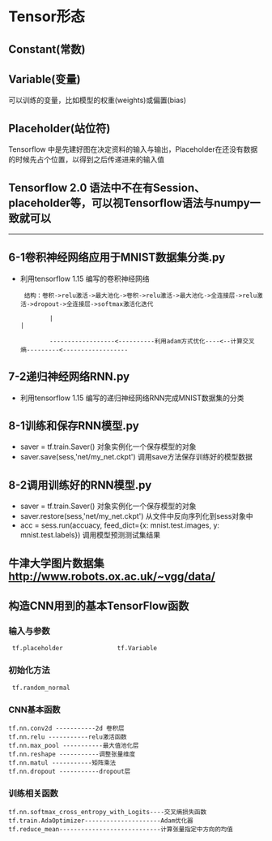 # Tensor形态

## Constant(常数)

## Variable(变量)

可以训练的变量，比如模型的权重(weights)或偏置(bias)

## Placeholder(站位符)

Tensorflow 中是先建好图在决定资料的输入与输出，Placeholder在还没有数据的时候先占个位置，以得到之后传递进来的输入值



## Tensorflow 2.0 语法中不在有Session、 placeholder等，可以视Tensorflow语法与numpy一致就可以

--------------------------------------------------------------------------------
## 6-1卷积神经网络应用于MNIST数据集分类.py

  - 利用tensorflow 1.15 编写的卷积神经网络
  
     
         结构：卷积->relu激活->最大池化->卷积->relu激活->最大池化->全连接层->relu激活->dropout->全连接层->softmax激活化迭代
  
                |                                                                                      |
           
                ------------------<----------利用adam方式优化----<--计算交叉熵---------<------------------


## 7-2递归神经网络RNN.py

  - 利用tensorflow 1.15 编写的递归神经网络RNN完成MNIST数据集的分类

## 8-1训练和保存RNN模型.py

  - saver = tf.train.Saver()    对象实例化一个保存模型的对象
  - saver.save(sess,'net/my_net.ckpt') 调用save方法保存训练好的模型数据
  
## 8-2调用训练好的RNN模型.py

  - saver = tf.train.Saver()    对象实例化一个保存模型的对象
  - saver.restore(sess,'net/my_net.ckpt') 从文件中反向序列化到sess对象中
  - acc = sess.run(accuacy, feed_dict={x: mnist.test.images, y: mnist.test.labels}) 调用模型预测测试集结果
   
## 牛津大学图片数据集   http://www.robots.ox.ac.uk/~vgg/data/


## 构造CNN用到的基本TensorFlow函数

### 输入与参数

     tf.placeholder               tf.Variable

### 初始化方法

     tf.random_normal

### CNN基本函数

    tf.nn.conv2d -----------2d 卷积层
    tf.nn.relu -----------relu激活函数
    tf.nn.max_pool -----------最大值池化层
    tf.nn.reshape -----------调整张量维度
    tf.nn.matul -----------矩阵乘法
    tf.nn.dropout -----------dropout层
    
### 训练相关函数

    tf.nn.softmax_cross_entropy_with_Logits----交叉熵损失函数
    tf.train.AdaOptimizer---------------------Adam优化器
    tf.reduce_mean----------------------------计算张量指定中方向的均值
    
    

